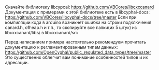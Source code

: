 Скачайте библиотеку libcypcal: https://github.com/VBCores/libcxxcanard
Документация с примерами к этой библиотеке есть в libcyphal-docs: https://github.com/VBCores/libcyphal-docs/tree/master 
Если при компиляции кода в arduino возникнет ошибка на строки подключения canard.h, o1heap.h и т.п., то скопируйте все папки(их 5 штук) из libcxxcanard/libs/  в libcxxcanard/src

Перед написанием примера настоятельно рекомендуем прочитать документацию к регламентированным типам данных: https://github.com/OpenCyphal/public_regulated_data_types/tree/master
Это существенно облегчит вам понимание особенностей типов и их адресации.
